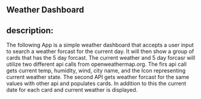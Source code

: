 ## Weather Dashboard



## description:
The following App is a simple weather dashboard that accepts a user input to search a weather forcast for the current day. It will then show a group of cards that has the 5 day forcast. The current weather and 5 day forcasr will utilize two different api calls from openweathermap.org. The firs api call gets current temp, humidity, wind, city name, and the Icon representing current weather state. The second API gets weather forcast for the same values with other api and populates cards. In addition to this the current date for each card and current weather is displayed.



